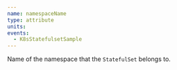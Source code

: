 ```yaml
---
name: namespaceName
type: attribute
units:
events:
  - K8sStatefulsetSample
---
```


Name of the namespace that the `StatefulSet` belongs to.